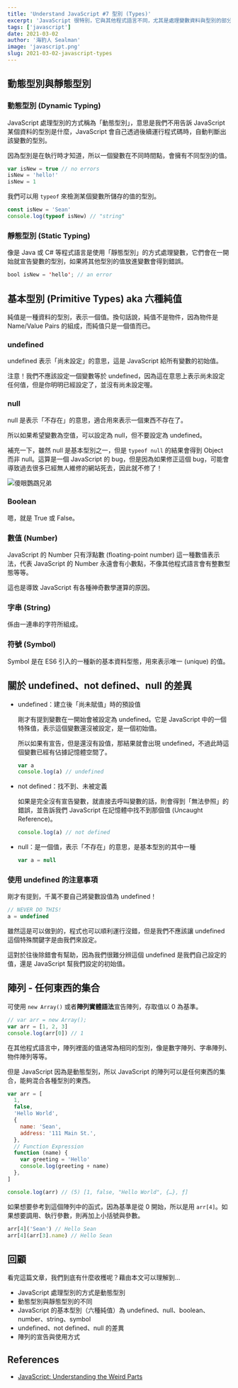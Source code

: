 ```yaml
---
title: 'Understand JavaScript #7 型別 (Types)'
excerpt: 'JavaScript 很特別，它與其他程式語言不同，尤其是處理變數資料與型別的部分。本文主要內容為「型別」的相關知識，包含動態型別、純值、陣列，至於物件則會紀錄在其他筆記中。'
tags: ['javascript']
date: 2021-03-02
author: '海豹人 Sealman'
image: 'javascript.png'
slug: 2021-03-02-javascript-types
---
```


## 動態型別與靜態型別

### 動態型別 (Dynamic Typing)

JavaScript 處理型別的方式稱為「動態型別」，意思是我們不用告訴 JavaScript 某個資料的型別是什麼，JavaScript 會自己透過後續運行程式碼時，自動判斷出該變數的型別。

因為型別是在執行時才知道，所以一個變數在不同時間點，會擁有不同型別的值。

```javascript
var isNew = true // no errors
isNew = 'hello!'
isNew = 1
```

我們可以用 `typeof` 來檢測某個變數所儲存的值的型別。

```javascript
const isNew = 'Sean'
console.log(typeof isNew) // "string"
```

### 靜態型別 (Static Typing)

像是 Java 或 C# 等程式語言是使用「靜態型別」的方式處理變數，它們會在一開始就宣告變數的型別，如果將其他型別的值放進變數會得到錯誤。

```java
bool isNew = 'hello'; // an error
```

## 基本型別 (Primitive Types) aka 六種純值

純值是一種資料的型別，表示一個值。換句話說，純值不是物件，因為物件是 Name/Value Pairs 的組成，而純值只是一個值而已。

### undefined

undefined 表示「尚未設定」的意思，這是 JavaScript 給所有變數的初始值。

注意！我們不應該設定一個變數等於 undefined，因為這在意思上表示尚未設定任何值，但是你明明已經設定了，並沒有尚未設定喔。

### null

null 是表示「不存在」的意思，適合用來表示一個東西不存在了。

所以如果希望變數為空值，可以設定為 null，但不要設定為 undefined。

補充一下，雖然 null 是基本型別之一，但是 `typeof null` 的結果會得到 Object 而非 null。這算是一個 JavaScript 的 bug，但是因為如果修正這個 bug，可能會導致過去很多已經無人維修的網站死去，因此就不修了！

![傻眼鸚鵡兄弟](https://i.imgur.com/c8Nt4IY.png)

### Boolean

嗯，就是 True 或 False。

### 數值 (Number)

JavaScript 的 Number 只有浮點數 (floating-point number) 這一種數值表示法，代表 JavaScript 的 Number 永遠會有小數點，不像其他程式語言會有整數型態等等。

這也是導致 JavaScript 有各種神奇數學運算的原因。

### 字串 (String)

係由一連串的字符所組成。

### 符號 (Symbol)

Symbol 是在 ES6 引入的一種新的基本資料型態，用來表示唯一 (unique) 的值。

## 關於 undefined、not defined、null 的差異

- undefined：建立後「尚未賦值」時的預設值

  剛才有提到變數在一開始會被設定為 undefined。它是 JavaScript 中的一個特殊值，表示這個變數還沒被設定，是一個初始值。

  所以如果有宣告，但是還沒有設值，那結果就會出現 undefined，不過此時這個變數已經有佔據記憶體空間了。

  ```javascript
  var a
  console.log(a) // undefined
  ```

- not defined：找不到、未被定義

  如果是完全沒有宣告變數，就直接去呼叫變數的話，則會得到「無法參照」的錯誤，並告訴我們 JavaScript 在記憶體中找不到那個值 (Uncaught Reference)。

  ```javascript
  console.log(a) // not defined
  ```

- null：是一個值，表示「不存在」的意思，是基本型別的其中一種

  ```javascript
  var a = null
  ```

### 使用 undefined 的注意事項

剛才有提到，千萬不要自己將變數設值為 undefined！

```javascript
// NEVER DO THIS!
a = undefined
```

雖然這是可以做到的，程式也可以順利運行沒錯，但是我們不應該讓 undefined 這個特殊關鍵字是由我們來設定。

這對於往後除錯會有幫助，因為我們很難分辨這個 undefined 是我們自己設定的值，還是 JavaScript 幫我們設定的初始值。

## 陣列 - 任何東西的集合

可使用 `new Array()` 或者**陣列實體語法**宣告陣列，存取值以 0 為基準。

```javascript
// var arr = new Array();
var arr = [1, 2, 3]
console.log(arr[0]) // 1
```

在其他程式語言中，陣列裡面的值通常為相同的型別，像是數字陣列、字串陣列、物件陣列等等。

但是 JavaScript 因為是動態型別，所以 JavaScript 的陣列可以是任何東西的集合，能夠混合各種型別的東西。

```javascript
var arr = [
  1,
  false,
  'Hello World',
  {
    name: 'Sean',
    address: '111 Main St.',
  },
  // Function Expression
  function (name) {
    var greeting = 'Hello'
    console.log(greeting + name)
  },
]

console.log(arr) // (5) [1, false, "Hello World", {…}, ƒ]
```

如果想要參考到這個陣列中的函式，因為基準是從 0 開始，所以是用 `arr[4]`。如果想要調用、執行參數，則再加上小括號與參數。

```javascript
arr[4]('Sean') // Hello Sean
arr[4](arr[3].name) // Hello Sean
```

## 回顧

看完這篇文章，我們到底有什麼收穫呢？藉由本文可以理解到…

- JavaScript 處理型別的方式是動態型別
- 動態型別與靜態型別的不同
- JavaScript 的基本型別（六種純值）為 undefined、null、boolean、number、string、symbol
- undefined、not defined、null 的差異
- 陣列的宣告與使用方式

## References

- [JavaScript: Understanding the Weird Parts](https://www.udemy.com/course/understand-javascript/)
